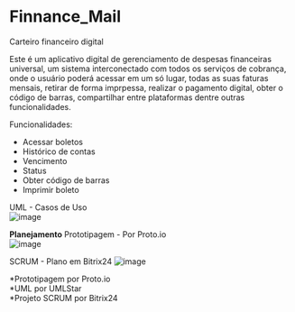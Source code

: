 # Finnance_Mail
Carteiro financeiro digital

Este é um aplicativo digital de gerenciamento de despesas financeiras universal, um sistema interconectado com todos os serviços de cobrança, onde o usuário poderá acessar em um só lugar, todas as suas faturas mensais, retirar de forma imprpessa, realizar o pagamento digital, obter o código de barras, compartilhar entre plataformas dentre outras funcionalidades.

Funcionalidades:

- Acessar boletos
- Histórico de contas
- Vencimento
- Status
- Obter código de barras
- Imprimir boleto


UML - Casos de Uso                                                                                                                                                        
![image](https://user-images.githubusercontent.com/42909266/160187992-5e896826-4f9e-45f2-bb2d-b71c936a5992.png)




**Planejamento**                                                                                                                                             Prototipagem - Por Proto.io                                                                                                                             
                                                                                                                                                              ![image](https://user-images.githubusercontent.com/42909266/163027554-8ced80e2-0ccb-46f9-8875-92eb7da83b04.png)                                               

SCRUM - Plano em Bitrix24                                                                                                                                                                                                                                                                                                    ![image](https://user-images.githubusercontent.com/42909266/163028216-128fbef7-f849-4aed-b380-02494614f8f3.png)


*Prototipagem por Proto.io                                                                                                                                               
*UML por UMLStar                                                                                                                                                         
*Projeto SCRUM por Bitrix24                                                                                                                                               
